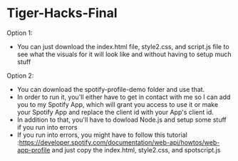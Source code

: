 # Tiger-Hacks-Final
Option 1:
  - You can just download the index.html file, style2.css, and script.js file to see what the visuals for it will look like and without having to setup much stuff

Option 2:
  - You can download the spotify-profile-demo folder and use that.
  - In order to run it, you'll either have to get in contact with me so I can add you to my Spotify App, which will grant you access to use it or make your Spotify App and replace
the client id with your App's client id.
  - In addition to that, you'll have to dowload Node.js and setup some stuff if you run into errors
  - If you run into errors, you might have to follow this tutorial :https://developer.spotify.com/documentation/web-api/howtos/web-app-profile
  and just copy the index.html, style2.css, and spotscript.js
